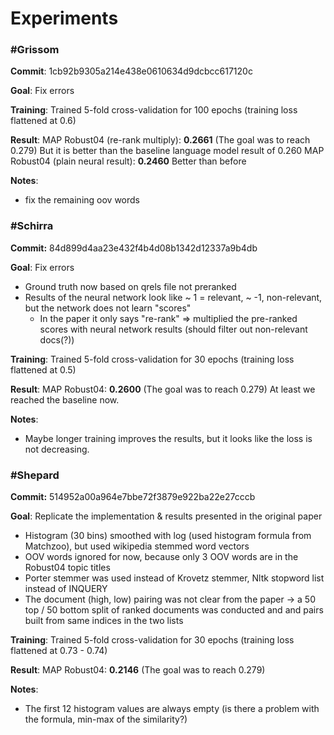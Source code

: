 # Experiments

### #Grissom

**Commit**: 1cb92b9305a214e438e0610634d9dcbcc617120c

**Goal**: Fix errors
     
**Training**: Trained 5-fold cross-validation for 100 epochs (training loss flattened at 0.6)

**Result**: MAP Robust04 (re-rank multiply): **0.2661** (The goal was to reach 0.279) But it is better than the baseline language model result of 0.260 
MAP Robust04 (plain neural result): **0.2460** Better than before 

**Notes**:
 - fix the remaining oov words 
 
### #Schirra

**Commit:** 84d899d4aa23e432f4b4d08b1342d12337a9b4db
 
**Goal**: Fix errors
 
- Ground truth now based on qrels file not preranked
- Results of the neural network look like ~ 1 = relevant, ~ -1, non-relevant, but the network does not learn "scores"
    - In the paper it only says "re-rank" => multiplied the pre-ranked scores with neural network results (should filter out non-relevant docs(?))
     
**Training**: Trained 5-fold cross-validation for 30 epochs (training loss flattened at 0.5)

**Result**: MAP Robust04: **0.2600** (The goal was to reach 0.279) At least we reached the baseline now.

**Notes**:
 - Maybe longer training improves the results, but it looks like the loss is not decreasing.
 
### #Shepard

**Commit:** 514952a00a964e7bbe72f3879e922ba22e27cccb
 
**Goal**: Replicate the implementation & results presented in the original paper
 
- Histogram (30 bins) smoothed with log (used histogram formula from Matchzoo), but used wikipedia stemmed word vectors
- OOV words ignored for now, because only 3 OOV words are in the Robust04 topic titles
- Porter stemmer was used instead of Krovetz stemmer, Nltk stopword list instead of INQUERY
- The document (high, low) pairing was not clear from the paper ->  a 50 top / 50 bottom split of ranked documents was conducted and and pairs built from same indices in the two lists

**Training**: Trained 5-fold cross-validation for 30 epochs (training loss flattened at 0.73 - 0.74)

**Result**: MAP Robust04: **0.2146** (The goal was to reach 0.279)

**Notes**:
 - The first 12 histogram values are always empty (is there a problem with the formula, min-max of the similarity?)